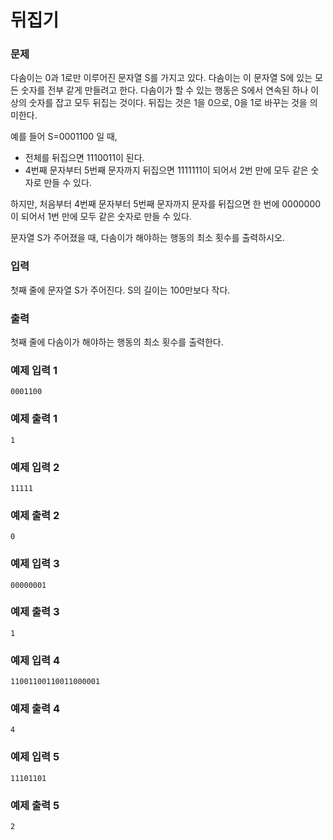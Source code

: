 # 뒤집기

### 문제

다솜이는 0과 1로만 이루어진 문자열 S를 가지고 있다. 다솜이는 이 문자열 S에 있는 모든 숫자를 전부 같게 만들려고 한다. 다솜이가 할 수 있는 행동은 S에서 연속된 하나 이상의 숫자를 잡고 모두 뒤집는 것이다. 뒤집는 것은 1을 0으로, 0을 1로 바꾸는 것을 의미한다.

예를 들어 S=0001100 일 때,

- 전체를 뒤집으면 1110011이 된다.
- 4번째 문자부터 5번째 문자까지 뒤집으면 1111111이 되어서 2번 만에 모두 같은 숫자로 만들 수 있다.

하지만, 처음부터 4번째 문자부터 5번째 문자까지 문자를 뒤집으면 한 번에 0000000이 되어서 1번 만에 모두 같은 숫자로 만들 수 있다.

문자열 S가 주어졌을 때, 다솜이가 해야하는 행동의 최소 횟수를 출력하시오.

### 입력

첫째 줄에 문자열 S가 주어진다. S의 길이는 100만보다 작다.

### 출력

첫째 줄에 다솜이가 해야하는 행동의 최소 횟수를 출력한다.

### 예제 입력 1 

~~~
0001100
~~~

### 예제 출력 1 

~~~
1
~~~

### 예제 입력 2 

~~~
11111
~~~

### 예제 출력 2 

~~~
0
~~~

### 예제 입력 3 

~~~
00000001
~~~

### 예제 출력 3 

~~~
1
~~~

### 예제 입력 4 

~~~
11001100110011000001
~~~

### 예제 출력 4 

~~~
4
~~~

### 예제 입력 5 

~~~
11101101
~~~

### 예제 출력 5 

~~~
2
~~~